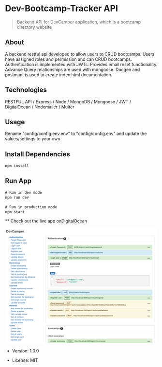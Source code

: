 # Dev-Bootcamp-Tracker API

> Backend API for DevCamper application,
> which is a bootcamp directory website

## About

A backend restful api developed to allow users to CRUD bootcamps. Users have assigned roles and permission and can CRUD bootcamps. Authentication is implemented with JWTs. Provides email reset functionality. Advance Query relationships are used with mongoose. Docgen and postmant is used to create index.html documentation.

## Technologies

RESTFUL API / Express / Node / MongoDB / Mongoose / JWT / DigitalOcean / Nodemailer / Multer

## Usage

Rename "config/config.env.env" to "config/config.env" and update the values/settings to your own

##

## Install Dependencies

```
npm install
```

## Run App

```
# Run in dev mode
npm run dev

# Run in production mode
npm start
```

\*\* Check out the live app on[DigitalOcean](https://dev-bootcamp-tracker.online/)

![homepage](public/images/bootcamp-tracker.png)

- Version: 1.0.0

- License: MIT
